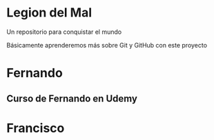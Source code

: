 # Legion del Mal
Un repositorio para conquistar el mundo

Básicamente aprenderemos más sobre Git y GitHub con este proyecto


# Fernando


## Curso de Fernando en Udemy

# Francisco